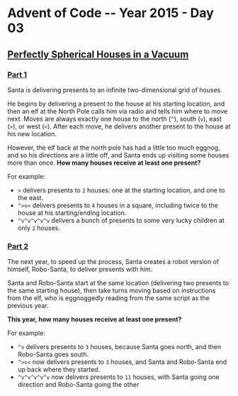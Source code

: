 # Advent of Code -- Year 2015 - Day 03

## [Perfectly Spherical Houses in a Vacuum](https://adventofcode.com/2015/day/3)

### [Part 1](https://adventofcode.com/2015/day/3#part1)

Santa is delivering presents to an infinite two-dimensional grid of houses.

He begins by delivering a present to the house at his starting location, and
then an elf at the North Pole calls him via radio and tells him where to move
next. Moves are always exactly one house to the north (`^`), south (`v`), east
(`>`), or west (`<`). After each move, he delivers another present to the house
at his new location.

However, the elf back at the north pole has had a little too much eggnog, and so
his directions are a little off, and Santa ends up visiting some houses more
than once. **How many houses receive at least one present?**

For example:

- `>` delivers presents to `2` houses: one at the starting location, and one to
  the east.
- `^>v<` delivers presents to `4` houses in a square, including twice to the
  house at his starting/ending location.
- `^v^v^v^v^v` delivers a bunch of presents to some very lucky children at only
  `2` houses.

### [Part 2](https://adventofcode.com/2015/day/3#part2)

The next year, to speed up the process, Santa creates a robot version of
himself, Robo-Santa, to deliver presents with him.

Santa and Robo-Santa start at the same location (delivering two presents to the
same starting house), then take turns moving based on instructions from the elf,
who is eggnoggedly reading from the same script as the previous year.

**This year, how many houses receive at least one present?**

For example:

- `^v` delivers presents to `3` houses, because Santa goes north, and then
  Robo-Santa goes south.
- `^>v<` now delivers presents to `3` houses, and Santa and Robo-Santa end up
  back where they started.
- `^v^v^v^v^v` now delivers presents to `11` houses, with Santa going one
  direction and Robo-Santa going the other
